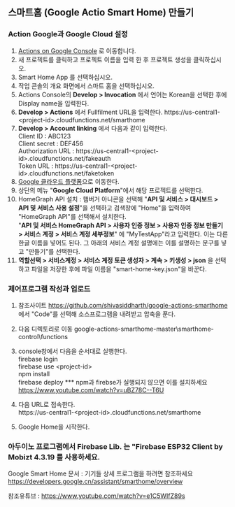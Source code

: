 ## 스마트홈 (Google Actio Smart Home) 만들기    
### Action Google과 Google Cloud 설정
1. [Actions on Google Console](https://console.actions.google.com/ "Action Google")
로 이동합니다.
2. 새 프로젝트를 클릭하고 프로젝트 이름을 입력 한 후 프로젝트 생성을 클릭하십시오.
3. Smart Home App 를 선택하십시오.
4. 작업 콘솔의 개요 화면에서 스마트 홈을 선택하십시오.
5. Actions Console의 __Develop > Invocation__ 에서 언어는 Korean을 선택한 후에 Display name을 입력한다. 
6. __Develop > Actions__ 에서 Fullfilment URL을 입력한다. 
    https://us-central1-<project-id\>.cloudfunctions.net/smarthome
7. __Develop > Account linking__ 에서 다음과 같이 입력한다.     
Client ID               : ABC123    
Client secret           : DEF456    
    Authorization URL       : https://us-central1-<project-id\>.cloudfunctions.net/fakeauth      
    Token URL               : https://us-central1-<project-id\>.cloudfunctions.net/faketoken      
8. [Google 클라우드 플랫폼](https://console.cloud.google.com/)으로 이동한다.
9. 상단의 메뉴 "__Google Cloud Platform__"에서 해당 프로젝트를 선택한다.
10. HomeGraph API 설치 : 햄버거 아니콘을 선택해 "__API 및 서비스 > 대시보드 > API 및 서비스 사용 설정__"을 선택하고 검색창에 "Home"을 입력하여 "HomeGraph API"를 선택해서 설치한다.      
"__API 및 서비스 HomeGraph API > 사용자 인증 정보 > 사용자 인증 정보 만들기 > 서비스 계정 > 서비스 계정 세부정보__" 에 "MyTestApp"라고 입력한다. 이는 다른 한글 이름을 넣어도 된다. 그 아래의 서비스 계정 설명에는 이를 설명하는 문구를 넣고 "만들기"를 선택한다.
11. __역할선택 > 서비스계정 > 서비스 계정 토큰 생성자 > 계속 > 키생성 > json__ 을 선택하고 파일을 저장한 후에 파일 이름을 "smart-home-key.json"을 바꾼다.
 
### 제어프로그램 작성과 업로드
1. 참조사이트 https://github.com/shivasiddharth/google-actions-smarthome 에서 "Code"를 선택해 소스프로그램을 내려받고 압축을 푼다.
2. 다음 디렉토리로 이동 google-actions-smarthome-master\smarthome-control\functions 
3. console창에서 다음을 순서대로 실행한다.      
firebase login      
firebase use \<project-id\>       
npm install     
firebase deploy
*** npm과 firebse가 실행되지 않으면 이를 설치하세요 https://www.youtube.com/watch?v=uBZ78C--T6U

4. 다음 URL로 접속한다.     
https://us-central1-\<project-id\>.cloudfunctions.net/smarthome
5. Google Home을 시작한다.

### 아두이노 프로그램에서 Firebase Lib. 는 "Firebase ESP32 Client by Mobizt 4.3.19 를 사용하세요.

Google Smart Home 문서 : 기기들 상세 프로그램을 하려면 참조하세요 https://developers.google.cn/assistant/smarthome/overview

참조유튜브 : https://www.youtube.com/watch?v=e1C5WIfZ89s
